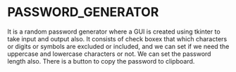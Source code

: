 # PASSWORD_GENERATOR

It is a random password generator where a GUI is created using tkinter to take input and output also. It consists of check boxex that which characters or digits or symbols are excluded or included, and we can set if we need the uppercase and lowercase characters or not. We can set the password length also. There is a button to copy the password to clipboard.
